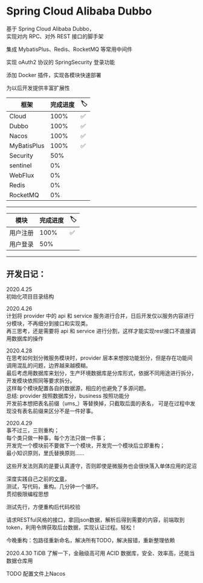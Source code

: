 # Spring Cloud Alibaba Dubbo

基于 Spring Cloud Alibaba Dubbo，  
实现对内 RPC、对外 REST 接口的脚手架

集成 MybatisPlus、Redis、RocketMQ 等常用中间件

实现 oAuth2 协议的 SpringSecurity 登录功能

添加 Docker 插件，实现各模块快速部署

为以后开发提供丰富扩展性

|  框架    |  完成进度    |   🏷️   |
| ---- | ---- | ---- |
|   Cloud   |  100%    |   ✅   |
|  Dubbo    |   100%   |   ✅   |
|   Nacos   |   100%   |    ✅  |
| MyBatisPlus | 100% | ✅ |
| Security | 50% | 
| sentinel | 0% |
| WebFlux | 0% |
| Redis | 0% |
| RocketMQ | 0% |

 
---

|  模块    |  完成进度    |   🏷️   |
| ---- | ---- | ---- |
|   用户注册   |  100%    |   ✅   |
| 用户登录 | 50% |  |


---

## 开发日记：

2020.4.25  
初始化项目目录结构

2020.4.26  
计划将 provider 中的 api 和 service 服务进行合并，日后开发仅以服务内容进行分模块，不再细分到接口和实现类。  
再三思考，还是需要将 api 和 service 进行分割，这样才能实现rest接口不直接调用数据库的操作

2020.4.28  
在思考如何划分微服务模块时，provider 层本来想按功能划分，但是存在功能间调用混乱的问题，边界越来越模糊。  
最后考虑用数据库来划分，生产环境数据库是分库形式，依据不同用途进行拆分，开发模块依照同等要求拆分。  
这样每个模块配置各自的数据源，相应的也避免了多源问题。  
总结: provider 按照数据库分，business 按照功能分  
开发前本想把表名前缀（ums_）等替换掉，只截取后面的表名，
可是在过程中发现没有表名前缀来区分不是一件好事。

2020.4.29  
事不过三，三则重构；  
每个类只做一种事，每个方法只做一件事；  
开发完一个模块前不要做下一个模块，开发完一个模块后立即重构；  
最小知识原则，里氏替换原则……

这些开发法则真的是要认真遵守，否则即使是微服务也会很快落入单体应用的泥沼

深度实践自己之前的[文章](https://tallon.ink/archives/ed2e9abb.html#more)，  
测试，写代码，重构。几分钟一个循环。  
贯彻极限编程思想

测试先行，方便重构后代码校验

请求RESTful风格的接口，拿回json数据，解析后得到需要的内容，前端取到token，利用令牌获取后台数据，实现认证过程。轻松！

今晚重构：包路径重新命名，解决所有TODO，解决报错，重新整理依赖

2020.4.30
TiDB 了解一下，金融级高可用 ACID 数据库，安全、效率高，还能当数据仓库用

TODO
配置文件上Nacos




















